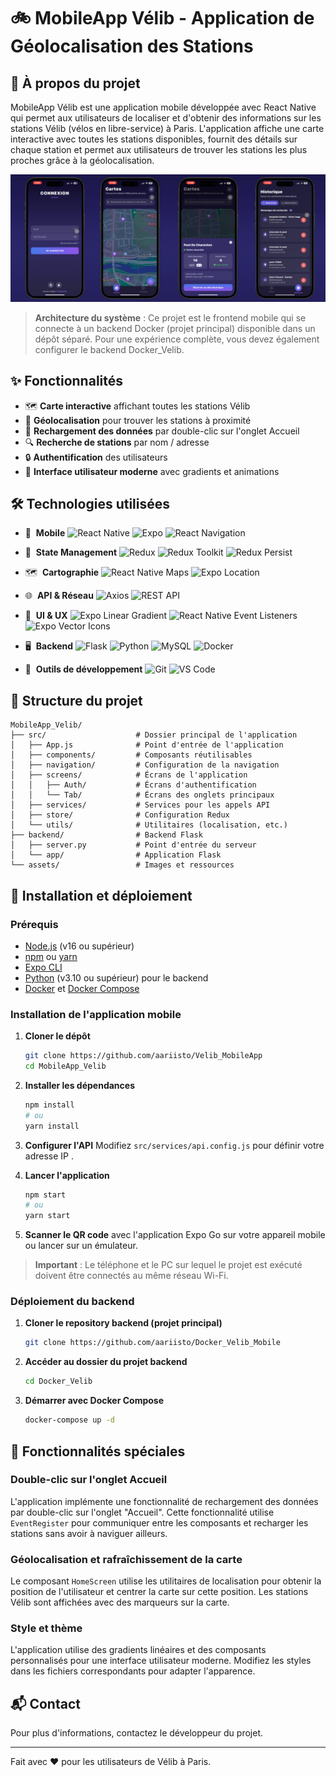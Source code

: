 # 🚲 MobileApp Vélib - Application de Géolocalisation des Stations

## 📱 À propos du projet

MobileApp Vélib est une application mobile développée avec React Native qui permet aux utilisateurs de localiser et d'obtenir des informations sur les stations Vélib (vélos en libre-service) à Paris. L'application affiche une carte interactive avec toutes les stations disponibles, fournit des détails sur chaque station et permet aux utilisateurs de trouver les stations les plus proches grâce à la géolocalisation.

![MobileApp Vélib](image/ban.png)

> **Architecture du système** : Ce projet est le frontend mobile qui se connecte à un backend Docker (projet principal) disponible dans un dépôt séparé. Pour une expérience complète, vous devez également configurer le backend Docker_Velib.

## ✨ Fonctionnalités

- 🗺️ **Carte interactive** affichant toutes les stations Vélib
- 📍 **Géolocalisation** pour trouver les stations à proximité
- 🔄 **Rechargement des données** par double-clic sur l'onglet Accueil
- 🔍 **Recherche de stations** par nom / adresse
- 🔒 **Authentification** des utilisateurs
- 📱 **Interface utilisateur moderne** avec gradients et animations

## 🛠️ Technologies utilisées

- 📱 &nbsp;**Mobile**
  ![React Native](https://img.shields.io/badge/-React%20Native-333333?style=flat&logo=react)
  ![Expo](https://img.shields.io/badge/-Expo-333333?style=flat&logo=expo)
  ![React Navigation](https://img.shields.io/badge/-React%20Navigation-333333?style=flat&logo=react)

- 🔄 &nbsp;**State Management**
  ![Redux](https://img.shields.io/badge/-Redux-333333?style=flat&logo=redux)
  ![Redux Toolkit](https://img.shields.io/badge/-Redux%20Toolkit-333333?style=flat&logo=redux)
  ![Redux Persist](https://img.shields.io/badge/-Redux%20Persist-333333?style=flat&logo=redux)

- 🗺️ &nbsp;**Cartographie**
  ![React Native Maps](https://img.shields.io/badge/-React%20Native%20Maps-333333?style=flat&logo=googlemaps)
  ![Expo Location](https://img.shields.io/badge/-Expo%20Location-333333?style=flat&logo=expo)

- 🌐 &nbsp;**API & Réseau**
  ![Axios](https://img.shields.io/badge/-Axios-333333?style=flat&logo=axios)
  ![REST API](https://img.shields.io/badge/-REST%20API-333333?style=flat&logo=api)

- 🎨 &nbsp;**UI & UX**
  ![Expo Linear Gradient](https://img.shields.io/badge/-Expo%20Linear%20Gradient-333333?style=flat&logo=expo)
  ![React Native Event Listeners](https://img.shields.io/badge/-Event%20Listeners-333333?style=flat&logo=react)
  ![Expo Vector Icons](https://img.shields.io/badge/-Expo%20Vector%20Icons-333333?style=flat&logo=expo)

- 🖥️ &nbsp;**Backend**
  ![Flask](https://img.shields.io/badge/-Flask-333333?style=flat&logo=flask)
  ![Python](https://img.shields.io/badge/-Python-333333?style=flat&logo=python)
  ![MySQL](https://img.shields.io/badge/-MySQL-333333?style=flat&logo=mysql)
  ![Docker](https://img.shields.io/badge/-Docker-333333?style=flat&logo=docker)

- 🔧 &nbsp;**Outils de développement**
  ![Git](https://img.shields.io/badge/-Git-333333?style=flat&logo=git)
  ![VS Code](https://img.shields.io/badge/-VS%20Code-333333?style=flat&logo=visual-studio-code&logoColor=007ACC)

## 📂 Structure du projet

```
MobileApp_Velib/
├── src/                    # Dossier principal de l'application
│   ├── App.js              # Point d'entrée de l'application
│   ├── components/         # Composants réutilisables
│   ├── navigation/         # Configuration de la navigation
│   ├── screens/            # Écrans de l'application
│   │   ├── Auth/           # Écrans d'authentification
│   │   └── Tab/            # Écrans des onglets principaux
│   ├── services/           # Services pour les appels API
│   ├── store/              # Configuration Redux
│   └── utils/              # Utilitaires (localisation, etc.)
├── backend/                # Backend Flask
│   ├── server.py           # Point d'entrée du serveur
│   └── app/                # Application Flask
└── assets/                 # Images et ressources
```

## 🚀 Installation et déploiement

### Prérequis

- [Node.js](https://nodejs.org/) (v16 ou supérieur)
- [npm](https://www.npmjs.com/) ou [yarn](https://yarnpkg.com/)
- [Expo CLI](https://docs.expo.dev/get-started/installation/)
- [Python](https://www.python.org/) (v3.10 ou supérieur) pour le backend
- [Docker](https://www.docker.com/) et [Docker Compose](https://docs.docker.com/compose/)

### Installation de l'application mobile

1. **Cloner le dépôt**

   ```bash
   git clone https://github.com/aariisto/Velib_MobileApp
   cd MobileApp_Velib
   ```

2. **Installer les dépendances**

   ```bash
   npm install
   # ou
   yarn install
   ```

3. **Configurer l'API**
   Modifiez `src/services/api.config.js` pour définir votre adresse IP .

4. **Lancer l'application**

   ```bash
   npm start
   # ou
   yarn start
   ```

5. **Scanner le QR code** avec l'application Expo Go sur votre appareil mobile ou lancer sur un émulateur.

> **Important** : Le téléphone et le PC sur lequel le projet est exécuté doivent être connectés au même réseau Wi-Fi.
> 
### Déploiement du backend

1. **Cloner le repository backend (projet principal)**

   ```bash
   git clone https://github.com/aariisto/Docker_Velib_Mobile
   ```

2. **Accéder au dossier du projet backend**

   ```bash
   cd Docker_Velib
   ```

3. **Démarrer avec Docker Compose**
   ```bash
   docker-compose up -d
   ```

## 🔄 Fonctionnalités spéciales

### Double-clic sur l'onglet Accueil

L'application implémente une fonctionnalité de rechargement des données par double-clic sur l'onglet "Accueil". Cette fonctionnalité utilise `EventRegister` pour communiquer entre les composants et recharger les stations sans avoir à naviguer ailleurs.

### Géolocalisation et rafraîchissement de la carte

Le composant `HomeScreen` utilise les utilitaires de localisation pour obtenir la position de l'utilisateur et centrer la carte sur cette position. Les stations Vélib sont affichées avec des marqueurs sur la carte.

### Style et thème

L'application utilise des gradients linéaires et des composants personnalisés pour une interface utilisateur moderne. Modifiez les styles dans les fichiers correspondants pour adapter l'apparence.

## 📬 Contact

Pour plus d'informations, contactez le développeur du projet.

---

Fait avec ❤️ pour les utilisateurs de Vélib à Paris.
